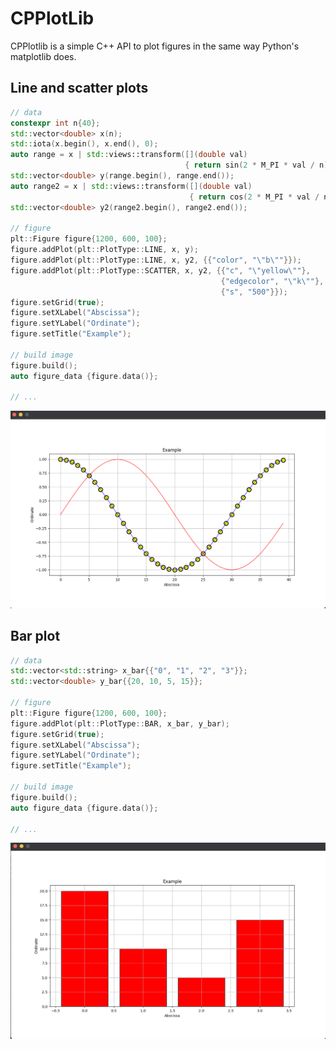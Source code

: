 # CPPlotLib

CPPlotlib is a simple C++ API to plot figures in the same way Python's matplotlib does.

## Line and scatter plots

```cpp
// data
constexpr int n{40};
std::vector<double> x(n);
std::iota(x.begin(), x.end(), 0);
auto range = x | std::views::transform([](double val)
                                       { return sin(2 * M_PI * val / n); });
std::vector<double> y(range.begin(), range.end());
auto range2 = x | std::views::transform([](double val)
                                        { return cos(2 * M_PI * val / n); });
std::vector<double> y2(range2.begin(), range2.end());

// figure
plt::Figure figure{1200, 600, 100};
figure.addPlot(plt::PlotType::LINE, x, y);
figure.addPlot(plt::PlotType::LINE, x, y2, {{"color", "\"b\""}});
figure.addPlot(plt::PlotType::SCATTER, x, y2, {{"c", "\"yellow\""},
                                               {"edgecolor", "\"k\""},
                                               {"s", "500"}});
figure.setGrid(true);
figure.setXLabel("Abscissa");
figure.setYLabel("Ordinate");
figure.setTitle("Example");

// build image
figure.build();
auto figure_data {figure.data()};

// ...
```
![alt text](https://github.com/MaGnaFlo/CPPlotLib/blob/master/screenshots/line_scatter.png)

## Bar plot

```cpp
// data
std::vector<std::string> x_bar{{"0", "1", "2", "3"}};
std::vector<double> y_bar{{20, 10, 5, 15}};

// figure
plt::Figure figure{1200, 600, 100};
figure.addPlot(plt::PlotType::BAR, x_bar, y_bar);
figure.setGrid(true);
figure.setXLabel("Abscissa");
figure.setYLabel("Ordinate");
figure.setTitle("Example");

// build image
figure.build();
auto figure_data {figure.data()};

// ...
```

![alt text](https://github.com/MaGnaFlo/CPPlotLib/blob/master/screenshots/barplot.png)
